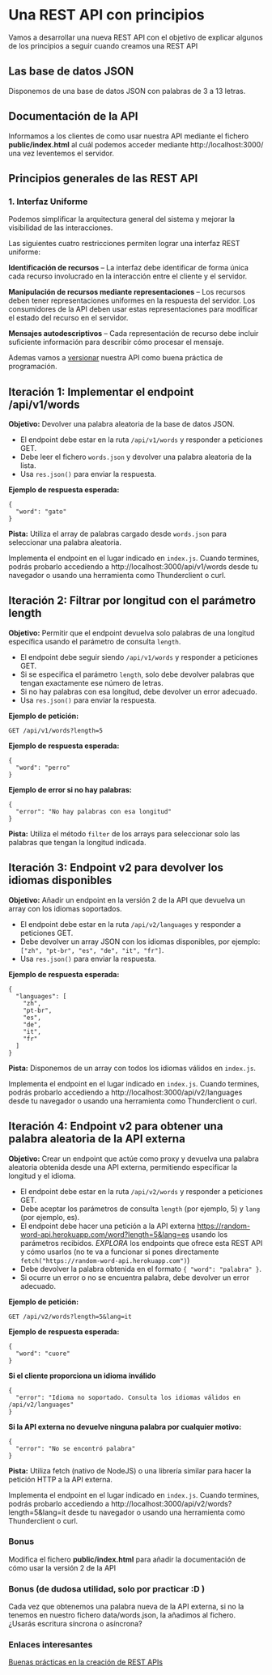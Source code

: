 # Una REST API con principios

Vamos a desarrollar una nueva REST API con el objetivo de explicar algunos de los principios a seguir cuando creamos una REST API

## Las base de datos JSON

Disponemos de una base de datos JSON con palabras de 3 a 13 letras.

## Documentación de la API

Informamos a los clientes de como usar nuestra API mediante el fichero **public/index.html** al cuál podemos acceder mediante http://localhost:3000/ una vez leventemos el servidor.

## Principios generales de las REST API

### 1. Interfaz Uniforme
Podemos simplificar la arquitectura general del sistema y mejorar la visibilidad de las interacciones. 

Las siguientes cuatro restricciones permiten lograr una interfaz REST uniforme:

**Identificación de recursos** – La interfaz debe identificar de forma única cada recurso involucrado en la interacción entre el cliente y el servidor.

**Manipulación de recursos mediante representaciones** – Los recursos deben tener representaciones uniformes en la respuesta del servidor. Los consumidores de la API deben usar estas representaciones para modificar el estado del recurso en el servidor.

**Mensajes autodescriptivos** – Cada representación de recurso debe incluir suficiente información para describir cómo procesar el mensaje. 

Ademas vamos a [versionar](https://restfulapi.net/versioning/) nuestra API como buena práctica de programación.

## Iteración 1: Implementar el endpoint /api/v1/words

**Objetivo:** Devolver una palabra aleatoria de la base de datos JSON.

- El endpoint debe estar en la ruta `/api/v1/words` y responder a peticiones GET.
- Debe leer el fichero `words.json` y devolver una palabra aleatoria de la lista.
- Usa `res.json()` para enviar la respuesta.

**Ejemplo de respuesta esperada:**


```
{
  "word": "gato"
}
```

**Pista:** Utiliza el array de palabras cargado desde `words.json` para seleccionar una palabra aleatoria.

Implementa el endpoint en el lugar indicado en `index.js`. Cuando termines, podrás probarlo accediendo a http://localhost:3000/api/v1/words desde tu navegador o usando una herramienta como Thunderclient o curl.


## Iteración 2: Filtrar por longitud con el parámetro length

**Objetivo:** Permitir que el endpoint devuelva solo palabras de una longitud específica usando el parámetro de consulta `length`.

- El endpoint debe seguir siendo `/api/v1/words` y responder a peticiones GET.
- Si se especifica el parámetro `length`, solo debe devolver palabras que tengan exactamente ese número de letras.
- Si no hay palabras con esa longitud, debe devolver un error adecuado.
- Usa `res.json()` para enviar la respuesta.

**Ejemplo de petición:**

```
GET /api/v1/words?length=5
```

**Ejemplo de respuesta esperada:**

```
{
  "word": "perro"
}
```

**Ejemplo de error si no hay palabras:**

```
{
  "error": "No hay palabras con esa longitud"
}
```

**Pista:** Utiliza el método `filter` de los arrays para seleccionar solo las palabras que tengan la longitud indicada.

## Iteración 3: Endpoint v2 para devolver los idiomas disponibles

**Objetivo:** Añadir un endpoint en la versión 2 de la API que devuelva un array con los idiomas soportados.

- El endpoint debe estar en la ruta `/api/v2/languages` y responder a peticiones GET.
- Debe devolver un array JSON con los idiomas disponibles, por ejemplo: `["zh", "pt-br", "es", "de", "it", "fr"]`.
- Usa `res.json()` para enviar la respuesta.

**Ejemplo de respuesta esperada:**

```
{
  "languages": [
    "zh",
    "pt-br",
    "es",
    "de",
    "it",
    "fr"
  ]
}
```

**Pista:** Disponemos de un array con todos los idiomas válidos en  `index.js`.

Implementa el endpoint en el lugar indicado en `index.js`. Cuando termines, podrás probarlo accediendo a http://localhost:3000/api/v2/languages desde tu navegador o usando una herramienta como Thunderclient o curl.

## Iteración 4: Endpoint v2 para obtener una palabra aleatoria de la API externa

**Objetivo:** Crear un endpoint que actúe como proxy y devuelva una palabra aleatoria obtenida desde una API externa, permitiendo especificar la longitud y el idioma.

- El endpoint debe estar en la ruta `/api/v2/words` y responder a peticiones GET.
- Debe aceptar los parámetros de consulta `length` (por ejemplo, 5) y `lang` (por ejemplo, es).
- El endpoint debe hacer una petición a la API externa https://random-word-api.herokuapp.com/word?length=5&lang=es usando los parámetros recibidos. *EXPLORA* los endpoints que ofrece esta REST API y cómo usarlos (no te va a funcionar si pones directamente `fetch("https://random-word-api.herokuapp.com")`)
- Debe devolver la palabra obtenida en el formato `{ "word": "palabra" }`.
- Si ocurre un error o no se encuentra palabra, debe devolver un error adecuado.

**Ejemplo de petición:**

```
GET /api/v2/words?length=5&lang=it
```

**Ejemplo de respuesta esperada:**

```
{
  "word": "cuore"
}
```

**Si el cliente proporciona un idioma inválido**

```
{
  "error": "Idioma no soportado. Consulta los idiomas válidos en /api/v2/languages"
}
```

**Si la API externa no devuelve ninguna palabra por cualquier motivo:**

```
{
  "error": "No se encontró palabra"
}
```

**Pista:** Utiliza fetch (nativo de NodeJS) o una librería similar para hacer la petición HTTP a la API externa.

Implementa el endpoint en el lugar indicado en `index.js`. Cuando termines, podrás probarlo accediendo a http://localhost:3000/api/v2/words?length=5&lang=it desde tu navegador o usando una herramienta como Thunderclient o curl.

### Bonus 

Modifica el fichero **public/index.html** para añadir la documentación de cómo usar la versión 2 de la API

### Bonus (de dudosa utilidad, solo por practicar :D )

Cada vez que obtenemos una palabra nueva de la API externa, si no la tenemos en nuestro fichero data/words.json, la añadimos al fichero. ¿Usarás escritura síncrona o asíncrona?

### Enlaces interesantes

[Buenas prácticas en la creación de REST APIs](https://restfulapi.net/rest-api-best-practices/)